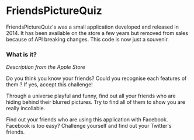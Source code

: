 # FriendsPictureQuiz

FriendsPictureQuiz's was a small application developed and released in 2014. It has been available on the store a few years but removed from sales because of API breaking changes. This code is now just a souvenir.

### What is it?

*Description from the Apple Store*

Do you think you know your friends? Could you recognise each features of them ? If yes, accept this challenge!

Through a universe playful and funny, find out all your friends who are hiding behind their blurred pictures. Try to find all of them to show you are really incollable.

Find out your friends who are using this application with Facebook. Facebook is too easy? Challenge yourself and find out your Twitter's friends.
